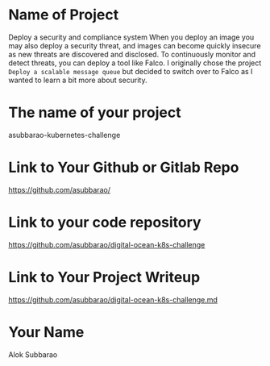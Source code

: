 # Name of Project
Deploy a security and compliance system
When you deploy an image you may also deploy a security threat, and images can become quickly insecure as new threats are discovered and disclosed. To continuously monitor and detect threats, you can deploy a tool like Falco.
I originally chose the project `Deploy a scalable message queue` but decided to switch over to Falco as I wanted to learn a bit more about security. 
# The name of your project
asubbarao-kubernetes-challenge

# Link to Your Github or Gitlab Repo
https://github.com/asubbarao/

# Link to your code repository
https://github.com/asubbarao/digital-ocean-k8s-challenge 

# Link to Your Project Writeup
https://github.com/asubbarao/digital-ocean-k8s-challenge.md

# Your Name
Alok Subbarao

